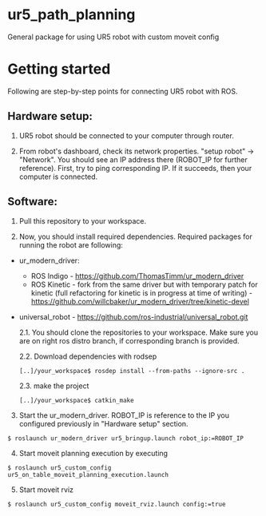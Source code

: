 # ur5_path_planning
General package for using UR5 robot with custom moveit config

# Getting started

Following are step-by-step points for connecting UR5 robot with ROS.

## Hardware setup:

1. UR5 robot should be connected to your computer through router.

2. From robot's dashboard, check its network properties. "setup robot" -> "Network". You should see an IP address there (ROBOT_IP for further reference). First, try to ping corresponding IP. If it succeeds, then your computer is connected.


## Software:

1. Pull this repository to your workspace. 

2. Now, you should install required dependencies. Required packages for running the robot are following:

 * ur_modern_driver:
    * ROS Indigo - https://github.com/ThomasTimm/ur_modern_driver
    * ROS Kinetic - fork from the same driver but with temporary patch for kinetic (full refactoring for kinetic is in progress at time of writing) - https://github.com/willcbaker/ur_modern_driver/tree/kinetic-devel 
 * universal_robot - https://github.com/ros-industrial/universal_robot.git

   2.1. You should clone the repositories to your workspace. Make sure you are on right ros distro branch, if corresponding branch is provided. 

   2.2. Download dependencies with rodsep
   ```
   [..]/your_workspace$ rosdep install --from-paths --ignore-src .
   ```

   2.3. make the project
   ```
   [..]/your_workspace$ catkin_make
   ```

3. Start the ur_modern_driver. ROBOT_IP is reference to the IP you configured previously in "Hardware setup" section.

```
$ roslaunch ur_modern_driver ur5_bringup.launch robot_ip:=ROBOT_IP
```

4. Start moveit planning execution by executing
```
$ roslaunch ur5_custom_config ur5_on_table_moveit_planning_execution.launch
```

5. Start moveit rviz

```
$ roslaunch ur5_custom_config moveit_rviz.launch config:=true
```
